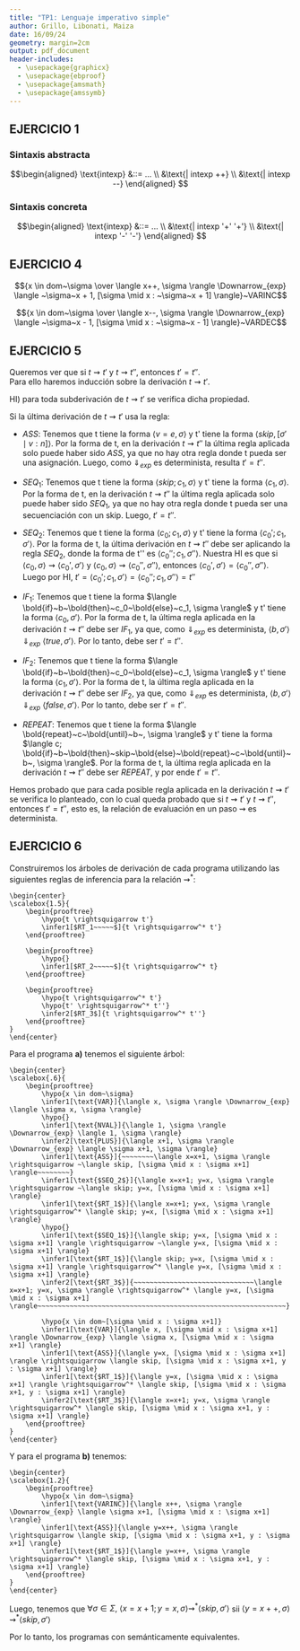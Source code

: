 ```yaml
---
title: "TP1: Lenguaje imperativo simple"
author: Grillo, Libonati, Maiza
date: 16/09/24
geometry: margin=2cm
output: pdf_document
header-includes:
  - \usepackage{graphicx}
  - \usepackage{ebproof}
  - \usepackage{amsmath}
  - \usepackage{amssymb}
---
```


## EJERCICIO 1
### Sintaxis abstracta

$$\begin{aligned}
\text{intexp} &::= ... \\ 
              &\text{| intexp ++} \\
              &\text{| intexp --} 
\end{aligned}
$$

### Sintaxis concreta

$$\begin{aligned}
\text{intexp} &::= ... \\ 
              &\text{| intexp '+' '+'} \\
              &\text{| intexp '-' '-'} 
\end{aligned}
$$

## EJERCICIO 4

$${x \in dom~\sigma \over \langle x++, \sigma \rangle \Downarrow_{exp} \langle ~\sigma~x + 1, [\sigma \mid x : ~\sigma~x + 1] \rangle}~VARINC$$

$${x \in dom~\sigma \over \langle x--, \sigma \rangle \Downarrow_{exp} \langle ~\sigma~x - 1, [\sigma \mid x : ~\sigma~x - 1] \rangle}~VARDEC$$

## EJERCICIO 5
Queremos ver que si $t \rightsquigarrow t'$ y $t \rightsquigarrow t''$, entonces $t' = t''$.  
Para ello haremos inducción sobre la derivación $t \rightsquigarrow t'$.

HI) para toda subderivación de $t \rightsquigarrow t'$ se verifica dicha propiedad.

Si la última derivación de $t \rightsquigarrow t'$ usa la regla:

* $ASS$: Tenemos que t tiene la forma $\langle v=e, \sigma \rangle$ y t' tiene la forma $\langle skip, [\sigma' \mid v:n] \rangle$. Por la forma de t, en la derivación $t \rightsquigarrow t''$ la última regla aplicada solo puede haber sido $ASS$, ya que no hay otra regla donde t pueda ser una asignación. Luego, como $\Downarrow_{exp}$ es determinista, resulta $t'=t''$.

* $SEQ_1$: Tenemos que t tiene la forma $\langle skip; c_1, \sigma \rangle$ y t' tiene la forma $\langle c_1, \sigma \rangle$. Por la forma de t, en la derivación $t \rightsquigarrow t''$ la última regla aplicada solo puede haber sido $SEQ_1$, ya que no hay otra regla donde t pueda ser una secuenciación con un skip. Luego, $t'=t''$.

* $SEQ_2$: Tenemos que t tiene la forma $\langle c_0; c_1, \sigma \rangle$ y t' tiene la forma $\langle c_0'; c_1, \sigma' \rangle$. Por la forma de t, la última derivación en $t \rightsquigarrow t''$ debe ser aplicando la regla $SEQ_2$, donde la forma de t'' es $\langle c_0''; c_1, \sigma'' \rangle$. Nuestra HI es que si $\langle c_0, \sigma \rangle \rightsquigarrow \langle c_0', \sigma' \rangle$ y $\langle c_0, \sigma \rangle \rightsquigarrow \langle c_0'',\sigma'' \rangle$, entonces $\langle c_0', \sigma' \rangle = \langle c_0'', \sigma'' \rangle$. Luego por HI, $t' = \langle c_0'; c_1, \sigma' \rangle = \langle c_0''; c_1, \sigma'' \rangle = t''$

* $IF_1$: Tenemos que t tiene la forma $\langle \bold{if}~b~\bold{then}~c_0~\bold{else}~c_1, \sigma \rangle$ y t' tiene la forma $\langle c_0, \sigma' \rangle$. Por la forma de t, la última regla aplicada en la derivación $t \rightsquigarrow t''$ debe ser $IF_1$, ya que, como $\Downarrow_{exp}$ es determinista, $\langle b, \sigma' \rangle$ $\Downarrow_{exp}$ $\langle true, \sigma' \rangle$. Por lo tanto, debe ser $t'=t''$.

* $IF_2$: Tenemos que t tiene la forma $\langle \bold{if}~b~\bold{then}~c_0~\bold{else}~c_1, \sigma \rangle$ y t' tiene la forma $\langle c_1, \sigma' \rangle$. Por la forma de t, la última regla aplicada en la derivación $t \rightsquigarrow t''$ debe ser $IF_2$, ya que, como $\Downarrow_{exp}$ es determinista, $\langle b, \sigma' \rangle$ $\Downarrow_{exp}$ $\langle false, \sigma' \rangle$. Por lo tanto, debe ser $t'=t''$.

* $REPEAT$: Tenemos que t tiene la forma $\langle \bold{repeat}~c~\bold{until}~b~, \sigma \rangle$ y t' tiene la forma $\langle c; \bold{if}~b~\bold{then}~skip~\bold{else}~\bold{repeat}~c~\bold{until}~b~, \sigma \rangle$. Por la forma de t, la última regla aplicada en la derivación $t \rightsquigarrow t''$ debe ser $REPEAT$, y por ende $t'=t''$.

Hemos probado que para cada posible regla aplicada en la derivación $t \rightsquigarrow t'$ se verifica lo planteado, con lo cual queda probado que si $t \rightsquigarrow t'$ y $t \rightsquigarrow t''$, entonces $t' = t''$, esto es, la relación de evaluación en un paso $\rightsquigarrow$ es determinista.

## EJERCICIO 6
Construiremos los árboles de derivación de cada programa utilizando las siguientes reglas de inferencia para la relación $\rightsquigarrow^*$:


```{=latex}
\begin{center}
\scalebox{1.5}{
    \begin{prooftree}
        \hypo{t \rightsquigarrow t'}
        \infer1[$RT_1~~~~~$]{t \rightsquigarrow^* t'}
    \end{prooftree}

    \begin{prooftree}
        \hypo{}
        \infer1[$RT_2~~~~~$]{t \rightsquigarrow^* t}
    \end{prooftree}

    \begin{prooftree}
        \hypo{t \rightsquigarrow^* t'}
        \hypo{t' \rightsquigarrow^* t''}
        \infer2[$RT_3$]{t \rightsquigarrow^* t''}
    \end{prooftree}
}
\end{center}
```


Para el programa **a)** tenemos el siguiente árbol:

```{=latex}
\begin{center}
\scalebox{.6}{
    \begin{prooftree}
        \hypo{x \in dom~\sigma}
        \infer1[\text{VAR}]{\langle x, \sigma \rangle \Downarrow_{exp} \langle \sigma x, \sigma \rangle}
        \hypo{}
        \infer1[\text{NVAL}]{\langle 1, \sigma \rangle \Downarrow_{exp} \langle 1, \sigma \rangle}
        \infer2[\text{PLUS}]{\langle x+1, \sigma \rangle \Downarrow_{exp} \langle \sigma x+1, \sigma \rangle}
        \infer1[\text{ASS}]{~~~~~~~~\langle x=x+1, \sigma \rangle \rightsquigarrow ~\langle skip, [\sigma \mid x : \sigma x+1] \rangle~~~~~~~~}
        \infer1[\text{$SEQ_2$}]{\langle x=x+1; y=x, \sigma \rangle \rightsquigarrow ~\langle skip; y=x, [\sigma \mid x : \sigma x+1] \rangle}
        \infer1[\text{$RT_1$}]{\langle x=x+1; y=x, \sigma \rangle \rightsquigarrow^* \langle skip; y=x, [\sigma \mid x : \sigma x+1] \rangle}
        \hypo{}
        \infer1[\text{$SEQ_1$}]{\langle skip; y=x, [\sigma \mid x : \sigma x+1] \rangle \rightsquigarrow ~\langle y=x, [\sigma \mid x : \sigma x+1] \rangle}
        \infer1[\text{$RT_1$}]{\langle skip; y=x, [\sigma \mid x : \sigma x+1] \rangle \rightsquigarrow^* \langle y=x, [\sigma \mid x : \sigma x+1] \rangle}
        \infer2[\text{$RT_3$}]{~~~~~~~~~~~~~~~~~~~~~~~~~~~~~~\langle x=x+1; y=x, \sigma \rangle \rightsquigarrow^* \langle y=x, [\sigma \mid x : \sigma x+1] \rangle~~~~~~~~~~~~~~~~~~~~~~~~~~~~~~~~~~~~~~~~~~~~~~~~~~~~~~~~~~~~~~}
        
        \hypo{x \in dom~[\sigma \mid x : \sigma x+1]}
        \infer1[\text{VAR}]{\langle x, [\sigma \mid x : \sigma x+1] \rangle \Downarrow_{exp} \langle \sigma x, [\sigma \mid x : \sigma x+1] \rangle}
        \infer1[\text{ASS}]{\langle y=x, [\sigma \mid x : \sigma x+1] \rangle \rightsquigarrow \langle skip, [\sigma \mid x : \sigma x+1, y : \sigma x+1] \rangle}
        \infer1[\text{$RT_1$}]{\langle y=x, [\sigma \mid x : \sigma x+1] \rangle \rightsquigarrow^* \langle skip, [\sigma \mid x : \sigma x+1, y : \sigma x+1] \rangle}
        \infer2[\text{$RT_3$}]{\langle x=x+1; y=x, \sigma \rangle \rightsquigarrow^* \langle skip, [\sigma \mid x : \sigma x+1, y : \sigma x+1] \rangle}
    \end{prooftree}
}
\end{center}
```

Y para el programa **b)** tenemos:

```{=latex}
\begin{center}
\scalebox{1.2}{
    \begin{prooftree}
        \hypo{x \in dom~\sigma}
        \infer1[\text{VARINC}]{\langle x++, \sigma \rangle \Downarrow_{exp} \langle \sigma x+1, [\sigma \mid x : \sigma x+1] \rangle}
        \infer1[\text{ASS}]{\langle y=x++, \sigma \rangle \rightsquigarrow \langle skip, [\sigma \mid x : \sigma x+1, y : \sigma x+1] \rangle}
        \infer1[\text{$RT_1$}]{\langle y=x++, \sigma \rangle \rightsquigarrow^* \langle skip, [\sigma \mid x : \sigma x+1, y : \sigma x+1] \rangle}
    \end{prooftree}
}
\end{center}
```

Luego, tenemos que $\forall \sigma \in \Sigma,~\langle x=x+1; y=x, \sigma \rangle \rightsquigarrow^* \langle skip, \sigma' \rangle$ sii $\langle y=x++, \sigma \rangle \rightsquigarrow^* \langle skip, \sigma' \rangle$

Por lo tanto, los programas con semánticamente equivalentes.
